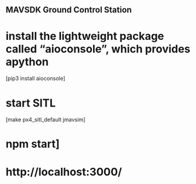 ## MAVSDK Ground Control Station

# install the lightweight package called “aioconsole”, which provides apython
[pip3 install aioconsole]

# start SITL
[make px4_sitl_default jmavsim]

# npm start]

# http://localhost:3000/

